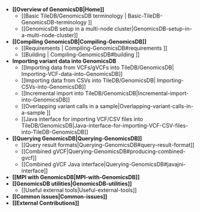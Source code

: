 * **[[Overview of GenomicsDB|Home]]**
    * [[Basic TileDB/GenomicsDB terminology | Basic-TileDB-GenomicsDB-terminology ]]
    * [[GenomicsDB setup in a multi-node cluster|GenomicsDB-setup-in-a-multi-node-cluster]]
* **[[Compiling GenomicsDB|Compiling-GenomicsDB]]**
    * [[Requirements | Compiling-GenomicsDB#requirements ]]
    * [[Building | Compiling-GenomicsDB#building ]]
* **Importing variant data into GenomicsDB**
    * [[Importing data from VCFs/gVCFs into TileDB/GenomicsDB| Importing-VCF-data-into-GenomicsDB]]
    * [[Importing data from CSVs into TileDB/GenomicsDB| Importing-CSVs-into-GenomicsDB]]
    * [[Incremental import into TileDB/GenomicsDB|Incremental-import-into-GenomicsDB]]
    * [[Overlapping variant calls in a sample|Overlapping-variant-calls-in-a-sample ]]
    * [[Java interface for importing VCF/CSV files into TileDB/GenomicsDB|Java-interface-for-importing-VCF-CSV-files-into-TileDB-GenomicsDB]]
* **[[Querying GenomicsDB|Querying-GenomicsDB]]**
    * [[Query result formats|Querying-GenomicsDB#query-result-format]]
    * [[Combined gVCF|Querying-GenomicsDB#producing-combined-gvcf]]
    * [[Combined gVCF Java interface|Querying-GenomicsDB#javajni-interface]]
* **[[MPI with GenomicsDB|MPI-with-GenomicsDB]]**
* **[[GenomicsDB utilities|GenomicsDB-utilities]]**
    * [[Useful external tools|Useful-external-tools]]
* **[[Common issues|Common-issues]]**
* **[[External Contributions]]**
